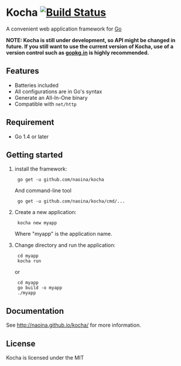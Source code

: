 # Kocha [![Build Status](https://travis-ci.org/naoina/kocha.svg?branch=master)](https://travis-ci.org/naoina/kocha)

A convenient web application framework for [Go](http://golang.org/)

**NOTE: Kocha is still under development, so API might be changed in future. If you still want to use the current version of Kocha, use of a version control such as [gopkg.in](http://labix.org/gopkg.in) is highly recommended.**

## Features

* Batteries included
* All configurations are in Go's syntax
* Generate an All-In-One binary
* Compatible with `net/http`

## Requirement <a id="Requirement"></a>

* Go 1.4 or later

## Getting started

1. install the framework:

        go get -u github.com/naoina/kocha

    And command-line tool

        go get -u github.com/naoina/kocha/cmd/...

2. Create a new application:

        kocha new myapp

    Where "myapp" is the application name.

3. Change directory and run the application:

        cd myapp
        kocha run

    or

        cd myapp
        go build -o myapp
        ./myapp

## Documentation

See http://naoina.github.io/kocha/ for more information.

## License

Kocha is licensed under the MIT
